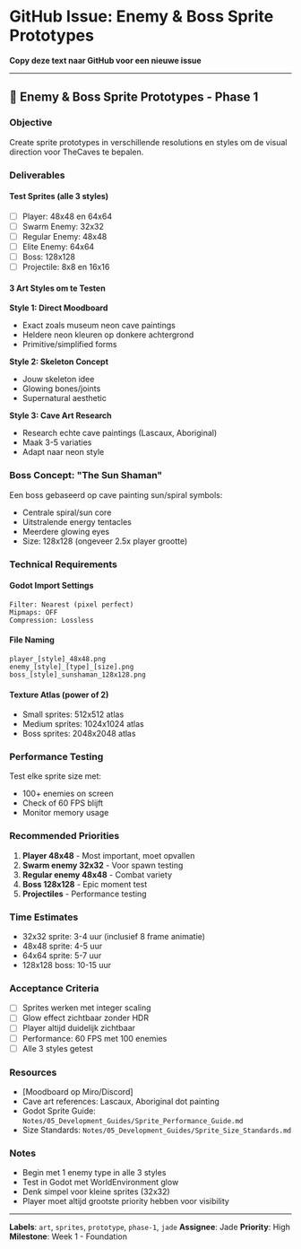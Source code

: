 # GitHub Issue: Enemy & Boss Sprite Prototypes

**Copy deze text naar GitHub voor een nieuwe issue**

---

## 🎨 Enemy & Boss Sprite Prototypes - Phase 1

### Objective
Create sprite prototypes in verschillende resolutions en styles om de visual direction voor TheCaves te bepalen.

### Deliverables

#### Test Sprites (alle 3 styles)
- [ ] Player: 48x48 en 64x64
- [ ] Swarm Enemy: 32x32
- [ ] Regular Enemy: 48x48
- [ ] Elite Enemy: 64x64  
- [ ] Boss: 128x128
- [ ] Projectile: 8x8 en 16x16

#### 3 Art Styles om te Testen

**Style 1: Direct Moodboard**
- Exact zoals museum neon cave paintings
- Heldere neon kleuren op donkere achtergrond
- Primitive/simplified forms

**Style 2: Skeleton Concept**
- Jouw skeleton idee
- Glowing bones/joints
- Supernatural aesthetic

**Style 3: Cave Art Research**
- Research echte cave paintings (Lascaux, Aboriginal)
- Maak 3-5 variaties
- Adapt naar neon style

### Boss Concept: "The Sun Shaman"

Een boss gebaseerd op cave painting sun/spiral symbols:
- Centrale spiral/sun core
- Uitstralende energy tentacles  
- Meerdere glowing eyes
- Size: 128x128 (ongeveer 2.5x player grootte)

### Technical Requirements

#### Godot Import Settings
```
Filter: Nearest (pixel perfect)
Mipmaps: OFF
Compression: Lossless
```

#### File Naming
```
player_[style]_48x48.png
enemy_[style]_[type]_[size].png
boss_[style]_sunshaman_128x128.png
```

#### Texture Atlas (power of 2)
- Small sprites: 512x512 atlas
- Medium sprites: 1024x1024 atlas
- Boss sprites: 2048x2048 atlas

### Performance Testing

Test elke sprite size met:
- 100+ enemies on screen
- Check of 60 FPS blijft
- Monitor memory usage

### Recommended Priorities

1. **Player 48x48** - Most important, moet opvallen
2. **Swarm enemy 32x32** - Voor spawn testing
3. **Regular enemy 48x48** - Combat variety
4. **Boss 128x128** - Epic moment test
5. **Projectiles** - Performance testing

### Time Estimates

- 32x32 sprite: 3-4 uur (inclusief 8 frame animatie)
- 48x48 sprite: 4-5 uur
- 64x64 sprite: 5-7 uur  
- 128x128 boss: 10-15 uur

### Acceptance Criteria

- [ ] Sprites werken met integer scaling
- [ ] Glow effect zichtbaar zonder HDR
- [ ] Player altijd duidelijk zichtbaar
- [ ] Performance: 60 FPS met 100 enemies
- [ ] Alle 3 styles getest

### Resources

- [Moodboard op Miro/Discord]
- Cave art references: Lascaux, Aboriginal dot painting
- Godot Sprite Guide: `Notes/05_Development_Guides/Sprite_Performance_Guide.md`
- Size Standards: `Notes/05_Development_Guides/Sprite_Size_Standards.md`

### Notes

- Begin met 1 enemy type in alle 3 styles
- Test in Godot met WorldEnvironment glow
- Denk simpel voor kleine sprites (32x32)
- Player moet altijd grootste priority hebben voor visibility

---

**Labels**: `art`, `sprites`, `prototype`, `phase-1`, `jade`
**Assignee**: Jade
**Priority**: High
**Milestone**: Week 1 - Foundation